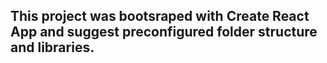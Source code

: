## This project was bootsraped with Create React App and suggest preconfigured folder structure and libraries.
